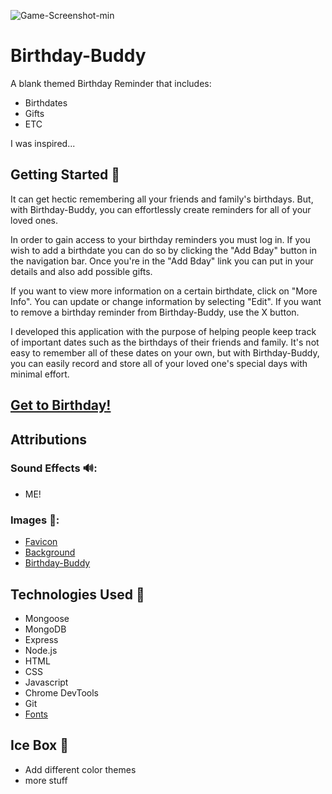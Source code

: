 ![Game-Screenshot-min](bdaylink)
# Birthday-Buddy
A blank themed Birthday Reminder that includes:
* Birthdates
* Gifts
* ETC 

I was inspired...

## Getting Started 🥳
It can get hectic remembering all your friends and family's birthdays. But, with Birthday-Buddy, you can effortlessly create reminders for all of your loved ones.

In order to gain access to your birthday reminders you must log in. If you wish to add a birthdate you can do so by clicking the "Add Bday" button in the navigation bar. Once you're in the "Add Bday" link you can put in your details and also add possible gifts.

If you want to view more information on a certain birthdate, click on "More Info". You can update or change information by selecting "Edit". If you want to remove a birthday reminder from Birthday-Buddy, use the X button.

I developed this application with the purpose of helping people keep track of important dates such as the birthdays of their friends and family. It's not easy to remember all of these dates on your own, but with Birthday-Buddy, you can easily record and store all of your loved one's special days with minimal effort.

## [Get to Birthday!](https://birthday-buddy.fly.dev/)

## Attributions

### Sound Effects 🔊:
* ME!

### Images 🌇:
* [Favicon](https://favicon.io/emoji-favicons/cookie/)
* [Background](https://wallpapers.com/wallpapers/scooby-doo-and-shaggy-ultra-instinct-mc8dt9ozaptjxl6k.html)
* [Birthday-Buddy](https://thumbs.dreamstime.com/b/super-cool-birthday-cake-character-cartoon-super-cool-birthday-cake-character-cartoon-vector-illustration-117210954.jpg)

## Technologies Used 📡
* Mongoose
* MongoDB
* Express
* Node.js
* HTML
* CSS
* Javascript
* Chrome DevTools
* Git 
* [Fonts](https://fonts.google.com/share?selection.family=Short%20Stack)

## Ice Box 🧊
* Add different color themes
* more stuff




